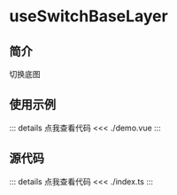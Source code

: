 # useSwitchBaseLayer

## 简介

切换底图

## 使用示例

<script setup>
import Demo from './demo.vue'
</script>
<Demo />
::: details 点我查看代码
<<< ./demo.vue
:::

## 源代码

::: details 点我查看代码
<<< ./index.ts
:::
